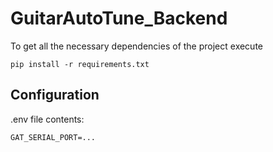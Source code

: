 # GuitarAutoTune_Backend

To get all the necessary dependencies of the project execute 
```
pip install -r requirements.txt
```

## Configuration
.env file contents:
```
GAT_SERIAL_PORT=...
```